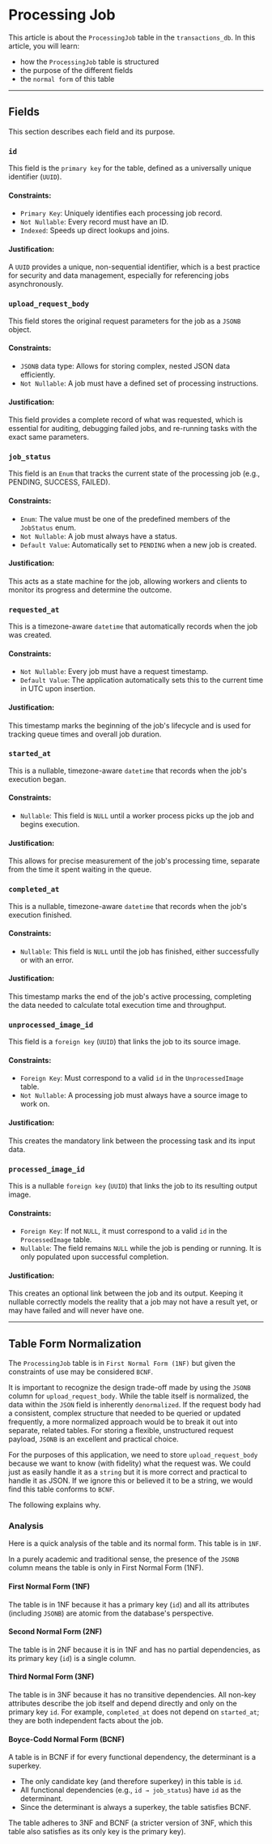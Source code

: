 # Processing Job

This article is about the `ProcessingJob` table in the `transactions_db`. In this article, you will learn:
- how the `ProcessingJob` table is structured
- the purpose of the different fields
- the `normal form` of this table

***
## Fields

This section describes each field and its purpose.

### `id`

This field is the `primary key` for the table, defined as a universally unique identifier (`UUID`).

#### Constraints:
 - `Primary Key`: Uniquely identifies each processing job record.
 - `Not Nullable`: Every record must have an ID.
 - `Indexed`: Speeds up direct lookups and joins.

#### Justification:
A `UUID` provides a unique, non-sequential identifier, which is a best practice for security and data management, especially for referencing jobs asynchronously.

### `upload_request_body`

This field stores the original request parameters for the job as a `JSONB` object.

#### Constraints:
 - `JSONB` data type: Allows for storing complex, nested JSON data efficiently.
 - `Not Nullable`: A job must have a defined set of processing instructions.

#### Justification:
This field provides a complete record of what was requested, which is essential for auditing, debugging failed jobs, and re-running tasks with the exact same parameters.

### `job_status`

This field is an `Enum` that tracks the current state of the processing job (e.g., PENDING, SUCCESS, FAILED).

#### Constraints:
 - `Enum`: The value must be one of the predefined members of the `JobStatus` enum.
 - `Not Nullable`: A job must always have a status.
 - `Default Value`: Automatically set to `PENDING` when a new job is created.

#### Justification:
This acts as a state machine for the job, allowing workers and clients to monitor its progress and determine the outcome.

### `requested_at`

This is a timezone-aware `datetime` that automatically records when the job was created.

#### Constraints:
 - `Not Nullable`: Every job must have a request timestamp.
 - `Default Value`: The application automatically sets this to the current time in UTC upon insertion.

#### Justification:
This timestamp marks the beginning of the job's lifecycle and is used for tracking queue times and overall job duration.

### `started_at`

This is a nullable, timezone-aware `datetime` that records when the job's execution began.

#### Constraints:
 - `Nullable`: This field is `NULL` until a worker process picks up the job and begins execution.

#### Justification:
This allows for precise measurement of the job's processing time, separate from the time it spent waiting in the queue.

### `completed_at`

This is a nullable, timezone-aware `datetime` that records when the job's execution finished.

#### Constraints:
 - `Nullable`: This field is `NULL` until the job has finished, either successfully or with an error.

#### Justification:
This timestamp marks the end of the job's active processing, completing the data needed to calculate total execution time and throughput.

### `unprocessed_image_id`

This field is a `foreign key` (`UUID`) that links the job to its source image.

#### Constraints:
 - `Foreign Key`: Must correspond to a valid `id` in the `UnprocessedImage` table.
 - `Not Nullable`: A processing job must always have a source image to work on.

#### Justification:
This creates the mandatory link between the processing task and its input data.

### `processed_image_id`

This is a nullable `foreign key` (`UUID`) that links the job to its resulting output image.

#### Constraints:
 - `Foreign Key`: If not `NULL`, it must correspond to a valid `id` in the `ProcessedImage` table.
 - `Nullable`: The field remains `NULL` while the job is pending or running. It is only populated upon successful completion.

#### Justification:
This creates an optional link between the job and its output. Keeping it nullable correctly models the reality that a job may not have a result yet, or may have failed and will never have one.

***
## Table Form Normalization
The `ProcessingJob` table is in `First Normal Form (1NF)` but given the constraints of use may be considered `BCNF`.

It is important to recognize the design trade-off made by using the `JSONB` column for `upload_request_body`.
While the table itself is normalized, the data within the `JSON` field is inherently `denormalized`.
If the request body had a consistent, complex structure that needed to be queried or updated frequently, a more normalized approach would be to break it out into separate, related tables.
For storing a flexible, unstructured request payload, `JSONB` is an excellent and practical choice.

For the purposes of this application, we need to store `upload_request_body` because we want to know (with fidelity) what the request was.
We could just as easily handle it as a `string` but it is more correct and practical to handle it as JSON.
If we ignore this or believed it to be a string, we would find this table conforms to `BCNF`.

The following explains why.

### Analysis

Here is a quick analysis of the table and its normal form.
This table is in `1NF`.

In a purely academic and traditional sense, the presence of the `JSONB` column means the table is only in First Normal Form (1NF).

#### First Normal Form (1NF)
The table is in 1NF because it has a primary key (`id`) and all its attributes (including `JSONB`) are atomic from the database's perspective.

#### Second Normal Form (2NF)
The table is in 2NF because it is in 1NF and has no partial dependencies, as its primary key (`id`) is a single column.

#### Third Normal Form (3NF)
The table is in 3NF because it has no transitive dependencies. All non-key attributes describe the job itself and depend directly and only on the primary key `id`. For example, `completed_at` does not depend on `started_at`; they are both independent facts about the job.

#### Boyce-Codd Normal Form (BCNF)
A table is in BCNF if for every functional dependency, the determinant is a superkey.

- The only candidate key (and therefore superkey) in this table is `id`.
- All functional dependencies (e.g., `id → job_status`) have `id` as the determinant.
- Since the determinant is always a superkey, the table satisfies BCNF.

The table adheres to 3NF and BCNF (a stricter version of 3NF, which this table also satisfies as its only key is the primary key).
